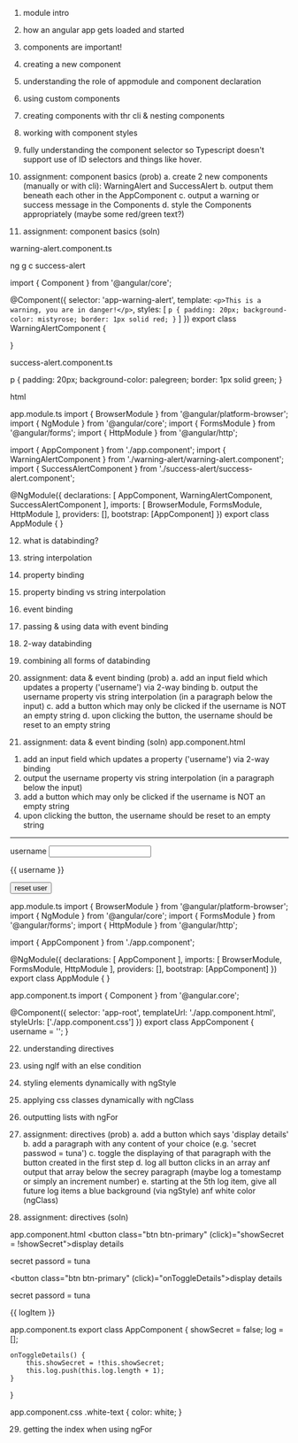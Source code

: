 1. module intro

2. how an angular app gets loaded and started

3. components are important!

4. creating a new component

5. understanding the role of appmodule and component declaration

6. using custom components

7. creating components with thr cli & nesting components

8. working with component styles

9. fully understanding the component selector
so Typescript doesn't support use of ID selectors and things like hover.

10. assignment: component basics (prob)
a. create 2 new components (manually or with cli): WarningAlert and SuccessAlert
b. output them beneath each other in the AppComponent
c. output a warning or success message in the Components
d. style the Components appropriately (maybe some red/green text?)

11. assignment: component basics (soln)

warning-alert.component.ts

ng g c success-alert

import { Component } from '@angular/core';

@Component({
    selector: 'app-warning-alert',
    template: `
    <p>This is a warning, you are in danger!</p>
    `,
    styles: [
        `
        p {
            padding: 20px;
            background-color: mistyrose;
            border: 1px solid red;
        }
        `
    ]
})
export class WarningAlertComponent {

}

success-alert.component.ts

p {
   padding: 20px;
            background-color: palegreen;
            border: 1px solid green; 
}

html

<app-warning-alert><app-warning-alert>
<app-success-alert><app-success-alert>

app.module.ts
import { BrowserModule } from '@angular/platform-browser'; 
import { NgModule } from '@angular/core';
import { FormsModule } from '@angular/forms';
import { HttpModule } from '@angular/http';

import { AppComponent } from './app.component';
import { WarningAlertComponent } from './warning-alert/warning-alert.component';
import { SuccessAlertComponent } from './success-alert/success-alert.component';

@NgModule({
    declarations: [
        AppComponent,
        WarningAlertComponent,
        SuccessAlertComponent
    ],
    imports: [
        BrowserModule,
        FormsModule,
        HttpModule
    ],
    providers: [],
    bootstrap: [AppComponent]
})
export class AppModule { }

12. what is databinding?

13. string interpolation

14. property binding

15. property binding vs string interpolation

16. event binding

17. passing & using data with event binding

18. 2-way databinding

19. combining all forms of databinding

20. assignment: data & event binding (prob)
a. add an input field which updates a property ('username') via 2-way binding
b. output the username property vis string interpolation (in a paragraph below the input)
c. add a button which may only be clicked if the username is NOT an empty string
d. upon clicking the button, the username should be reset to an empty string

21. assignment: data & event binding (soln)
app.component.html
<div class="container">
<div class="row">
<div class="col-xs-12">
<ol>
<li>add an input field which updates a property ('username') via 2-way binding</li>
<li>output the username property vis string interpolation (in a paragraph below the input)</li>
<li>add a button which may only be clicked if the username is NOT an empty string</li>
<li>upon clicking the button, the username should be reset to an empty string</li>
</ol>
<hr>
<label>username</label>
<input type="text" class="form-conrol" [(ngModel)]="username">
<p>{{ username }}</p>
<button class="btn btn-primary [disabled]="username === ''"
(click)="username = ''">reset user</button>
</div>
</div>
</div>

app.module.ts
import { BrowserModule } from '@angular/platform-browser'; 
import { NgModule } from '@angular/core';
import { FormsModule } from '@angular/forms';
import { HttpModule } from '@angular/http';

import { AppComponent } from './app.component';

@NgModule({
    declarations: [
        AppComponent
    ],
    imports: [
        BrowserModule,
        FormsModule,
        HttpModule
    ],
    providers: [],
    bootstrap: [AppComponent]
})
export class AppModule { }

app.component.ts
import { Component } from '@angular.core';

@Component({
    selector: 'app-root',
    templateUrl: './app.component.html',
    styleUrls: ['./app.component.css']
})
export class AppComponent {
    username = '';
}

22. understanding directives

23. using nglf with an else condition

24. styling elements dynamically with ngStyle

25. applying css classes dynamically with ngClass

26. outputting lists with ngFor

27. assignment: directives (prob)
a. add a button which says 'display details'
b. add a paragraph with any content of your choice (e.g. 'secret passwod = tuna')
c. toggle the displaying of that paragraph with the button created in the first step
d. log all button clicks in an array anf output that array below the secrey paragraph (maybe log a tomestamp or simply an increment number)
e. starting at the 5th log item, give all future log items a blue background (via ngStyle) anf white color (ngClass)

28. assignment: directives (soln)

app.component.html
<button class="btn btn-primary" (click)="showSecret = !showSecret">display details</button>
<p *ngIf="showSecret">secret passord = tuna</p>

<button class="btn btn-primary" (click)="onToggleDetails">display details</button>
<p *ngIf="showSecret">secret passord = tuna</p>
<div *ngFor="let logItem of log"
[ngStyle]="{backgroundColor: logItem >= 5 ? 'blue' : 'transparent'}"
[ngClass]="{'white-text'= logItem >=5}"
>{{ logItem }}</div>

app.component.ts
export class AppComponent {
    showSecret = false;
    log = [];

    onToggleDetails() {
        this.showSecret = !this.showSecret;
        this.log.push(this.log.length + 1);
    }
}

app.component.css
.white-text {
    color: white;
}




29. getting the index when using ngFor